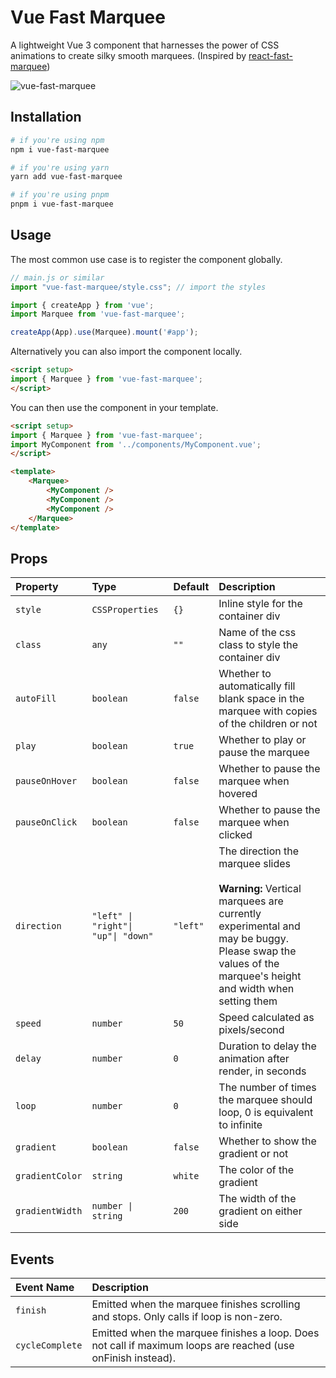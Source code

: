 # Vue Fast Marquee

A lightweight Vue 3 component that harnesses the power of CSS animations to create silky smooth marquees. (Inspired by [react-fast-marquee](https://npmjs.org/package/react-fast-marquee))

![vue-fast-marquee](https://media.giphy.com/media/6ritiN2cpvpsyz4fo6/giphy.gif)

## Installation

```sh
# if you're using npm
npm i vue-fast-marquee

# if you're using yarn
yarn add vue-fast-marquee

# if you're using pnpm
pnpm i vue-fast-marquee
```

## Usage

The most common use case is to register the component globally.

```js
// main.js or similar
import "vue-fast-marquee/style.css"; // import the styles

import { createApp } from 'vue';
import Marquee from 'vue-fast-marquee';

createApp(App).use(Marquee).mount('#app');
```

Alternatively you can also import the component locally.

```html
<script setup>
import { Marquee } from 'vue-fast-marquee';
</script>
```

You can then use the component in your template.

```html
<script setup>
import { Marquee } from 'vue-fast-marquee';
import MyComponent from '../components/MyComponent.vue';
</script>

<template>
    <Marquee>
        <MyComponent />
        <MyComponent />
        <MyComponent />
    </Marquee>
</template>
```

## Props

| Property          | Type                                | Default           | Description                                                                                                                                                                                          |
| :---------------- | :---------------------------------- | :---------------- | :--------------------------------------------------------------------------------------------------------------------------------------------------------------------------------------------------- |
| `style`         | `CSSProperties`                     | `{}`     | Inline style for the container div                                                                                                                                                                   |
| `class`     | `any`                            | `""`     | Name of the css class to style the container div                                                                                                                                                     |
| `autoFill`      | `boolean`                           | `false`  | Whether to automatically fill blank space in the marquee with copies of the children or not                                                                                                          |
| `play`          | `boolean`                           | `true`   | Whether to play or pause the marquee                                                                                                                                                                 |
| `pauseOnHover`  | `boolean`                           | `false`  | Whether to pause the marquee when hovered                                                                                                                                                            |
| `pauseOnClick`  | `boolean`                           | `false`  | Whether to pause the marquee when clicked                                                                                                                                                            |
| `direction`     | `"left" \| "right"\| "up"\| "down"` | `"left"` | The direction the marquee slides <br /><br /> **Warning:** Vertical marquees are currently experimental and may be buggy. Please swap the values of the marquee's height and width when setting them |
| `speed`         | `number`                            | `50`     | Speed calculated as pixels/second                                                                                                                                                                    |
| `delay`         | `number`                            | `0`      | Duration to delay the animation after render, in seconds                                                                                                                                             |
| `loop`          | `number`                            | `0`      | The number of times the marquee should loop, 0 is equivalent to infinite                                                                                                                             |
| `gradient`      | `boolean`                           | `false`  | Whether to show the gradient or not                                                                                                                                                                  |
| `gradientColor` | `string`                            | `white`  | The color of the gradient                                                                                                                                                                            |
| `gradientWidth` | `number \| string`                  | `200`    | The width of the gradient on either side                                                                                                                                                             |     |

## Events

| Event Name      | Description                                                                                                  |
| :-------------- | :----------------------------------------------------------------------------------------------------------- |
| `finish`        | Emitted when the marquee finishes scrolling and stops. Only calls if loop is non-zero.                       |
| `cycleComplete` | Emitted when the marquee finishes a loop. Does not call if maximum loops are reached (use onFinish instead). |
